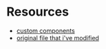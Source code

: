 # Resources
* [custom components](https://docs.mathjax.org/en/latest/web/webpack.html)
* [original file that i've modified](https://github.com/mathjax/MathJax-demos-web/tree/master/custom-component)